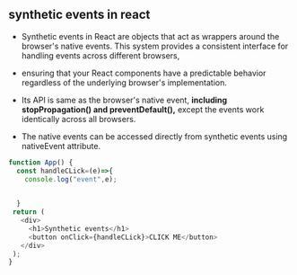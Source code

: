 ## synthetic events in react

- Synthetic events in React are objects that act as wrappers around the browser's native events. This system provides a consistent interface for handling events across different browsers,
- ensuring that your React components have a predictable behavior regardless of the underlying browser's implementation.

- Its API is same as the browser's native event, **including stopPropagation() and preventDefault(),** except the events work identically across all browsers.
- The native events can be accessed directly from synthetic events using nativeEvent attribute.

```js
function App() {
  const handleCLick=(e)=>{
    console.log("event",e);
    

  }
 return (
   <div>
     <h1>Synthetic events</h1>
     <button onClick={handleCLick}>CLICK ME</button>
   </div>
 );
}
```
